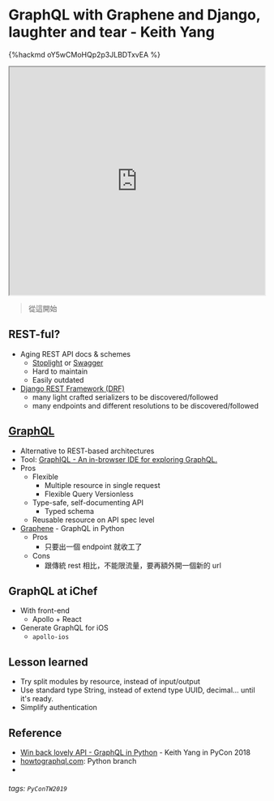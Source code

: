 # GraphQL with Graphene and Django, laughter and tear - Keith Yang

{%hackmd oY5wCMoHQp2p3JLBDTxvEA %}


<iframe src="https://app.sli.do/event/hnycsmnz" height=450 width=100%></iframe>

> 從這開始

## REST-ful?
* Aging REST API docs & schemes
    * [Stoplight](https://stoplight.io/) or [Swagger](https://swagger.io/)
    * Hard to maintain
    * Easily outdated
* [Django REST Framework (DRF)](https://www.django-rest-framework.org)
    * many light crafted serializers to be discovered/followed
    * many endpoints and different resolutions to be discovered/followed

## [GraphQL](https://graphql.org/)
* Alternative to REST-based architectures
* Tool: [GraphIQL - An in-browser IDE for exploring GraphQL.](https://github.com/graphql/graphiql)
* Pros
    - Flexible
        - Multiple resource in single request
        - Flexible Query Versionless
    - Type-safe, self-documenting API
        - Typed schema
    - Reusable resource on API spec level
* [Graphene](https://graphene-python.org/) - GraphQL in Python
    - Pros
        - 只要出一個 endpoint 就收工了
    - Cons
        - 跟傳統 rest 相比，不能限流量，要再額外開一個新的 url
## GraphQL at iChef
* With front-end
    * Apollo + React
* Generate GraphQL for iOS
    * `apollo-ios`

## Lesson learned
* Try split modules by resource, instead of input/output
* Use standard type String, instead of extend type UUID, decimal... until it's ready.
* Simplify authentication


## Reference
* [Win back lovely API - GraphQL in Python](https://yang.keitheis.org/talks/win-back-lovely-api-graphql-in-python/) - Keith Yang in PyCon 2018
* [howtographql.com](https://www.howtographql.com/graphql-python/0-introduction/): Python branch
* 




###### tags: `PyConTW2019`
